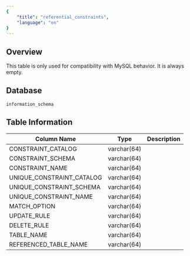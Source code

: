 ```yaml
---
{
    "title": "referential_constraints",
    "language": "en"
}
---
```


## Overview

This table is only used for compatibility with MySQL behavior. It is always empty.

## Database


`information_schema`


## Table Information

| Column Name               | Type        | Description |
| ------------------------- | ----------- | ----------- |
| CONSTRAINT_CATALOG        | varchar(64) |             |
| CONSTRAINT_SCHEMA         | varchar(64) |             |
| CONSTRAINT_NAME           | varchar(64) |             |
| UNIQUE_CONSTRAINT_CATALOG | varchar(64) |             |
| UNIQUE_CONSTRAINT_SCHEMA  | varchar(64) |             |
| UNIQUE_CONSTRAINT_NAME    | varchar(64) |             |
| MATCH_OPTION              | varchar(64) |             |
| UPDATE_RULE               | varchar(64) |             |
| DELETE_RULE               | varchar(64) |             |
| TABLE_NAME                | varchar(64) |             |
| REFERENCED_TABLE_NAME     | varchar(64) |             |